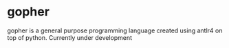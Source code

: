 # gopher
gopher is a general purpose programming language created using antlr4 on top of python. Currently under development
